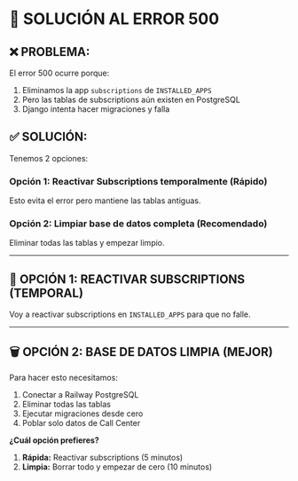 # 🔧 SOLUCIÓN AL ERROR 500

## ❌ PROBLEMA:
El error 500 ocurre porque:
1. Eliminamos la app `subscriptions` de `INSTALLED_APPS`
2. Pero las tablas de subscriptions aún existen en PostgreSQL
3. Django intenta hacer migraciones y falla

## ✅ SOLUCIÓN:

Tenemos 2 opciones:

### **Opción 1: Reactivar Subscriptions temporalmente** (Rápido)
Esto evita el error pero mantiene las tablas antiguas.

### **Opción 2: Limpiar base de datos completa** (Recomendado)
Eliminar todas las tablas y empezar limpio.

---

## 🚀 OPCIÓN 1: REACTIVAR SUBSCRIPTIONS (TEMPORAL)

Voy a reactivar subscriptions en `INSTALLED_APPS` para que no falle.

---

## 🗑️ OPCIÓN 2: BASE DE DATOS LIMPIA (MEJOR)

Para hacer esto necesitamos:
1. Conectar a Railway PostgreSQL
2. Eliminar todas las tablas
3. Ejecutar migraciones desde cero
4. Poblar solo datos de Call Center

**¿Cuál opción prefieres?**

1. **Rápida:** Reactivar subscriptions (5 minutos)
2. **Limpia:** Borrar todo y empezar de cero (10 minutos)
